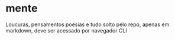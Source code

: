 # mente
Loucuras, pensamentos poesias e tudo solto pelo repo, apenas em markdown, deve ser acessado por navegador CLI
